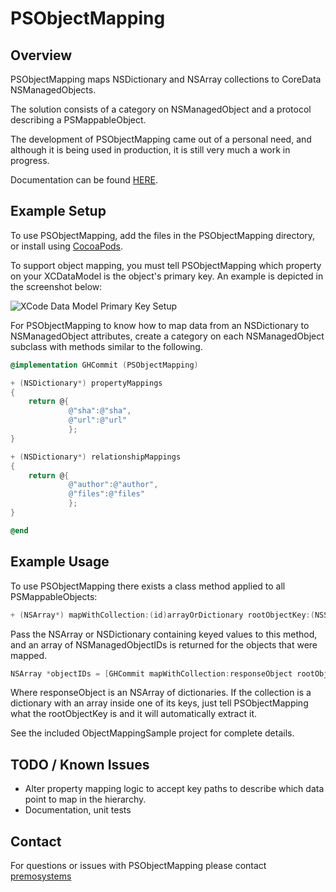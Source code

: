 # PSObjectMapping


## Overview

PSObjectMapping maps NSDictionary and NSArray collections to CoreData NSManagedObjects.

The solution consists of a category on NSManagedObject and a protocol describing a PSMappableObject.

The development of PSObjectMapping came out of a personal need, and although it is being used in production, it is still very much a work in progress.

Documentation can be found [HERE](http://premosystems.github.io/PSObjectMapping/docs/html/).

## Example Setup

To use PSObjectMapping, add the files in the PSObjectMapping directory, or install using [CocoaPods](http://cocoapods.org/).

To support object mapping, you must tell PSObjectMapping which property on your XCDataModel is the object's primary key. An example is depicted in the screenshot below:

![XCode Data Model Primary Key Setup](https://raw.github.com/premosystems/PSObjectMapping/gh-pages/xcdatamodel-primary-key-screenshot.png)

For PSObjectMapping to know how to map data from an NSDictionary to NSManagedObject attributes, create a category on each NSManagedObject subclass with methods similar to the following.

```objective-c
@implementation GHCommit (PSObjectMapping)

+ (NSDictionary*) propertyMappings
{
    return @{
             @"sha":@"sha",
             @"url":@"url"
             };
}

+ (NSDictionary*) relationshipMappings
{
    return @{
             @"author":@"author",
             @"files":@"files"
             };
}

@end
```

## Example Usage

To use PSObjectMapping there exists a class method applied to all PSMappableObjects:

```objective-c
+ (NSArray*) mapWithCollection:(id)arrayOrDictionary rootObjectKey:(NSString*)rootObjectKey customObjectMappingBlock:(void (^)(NSDictionary *keyedValues, id object))customObjectMappingBlock mapRelationships:(BOOL)mapRelationships;
```

Pass the NSArray or NSDictionary containing keyed values to this method, and an array of NSManagedObjectIDs is returned for the objects that were mapped.

```objective-c
NSArray *objectIDs = [GHCommit mapWithCollection:responseObject rootObjectKey:nil customObjectMappingBlock:nil mapRelationships:YES];
```

Where responseObject is an NSArray of dictionaries. If the collection is a dictionary with an array inside one of its keys, just tell PSObjectMapping what the rootObjectKey is and it will automatically extract it.

See the included ObjectMappingSample project for complete details.

## TODO / Known Issues

* Alter property mapping logic to accept key paths to describe which data point to map in the hierarchy.
* Documentation, unit tests

## Contact

For questions or issues with PSObjectMapping please contact [premosystems](https://github.com/premosystems)


